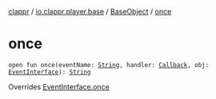 [clappr](../../index.md) / [io.clappr.player.base](../index.md) / [BaseObject](index.md) / [once](./once.md)

# once

`open fun once(eventName: `[`String`](https://kotlinlang.org/api/latest/jvm/stdlib/kotlin/-string/index.html)`, handler: `[`Callback`](../-callback/index.md)`, obj: `[`EventInterface`](../-event-interface/index.md)`): `[`String`](https://kotlinlang.org/api/latest/jvm/stdlib/kotlin/-string/index.html)

Overrides [EventInterface.once](../-event-interface/once.md)

